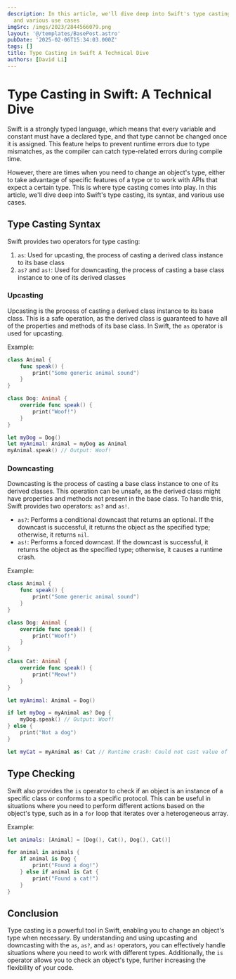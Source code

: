 ```yaml
---
description: In this article, we'll dive deep into Swift's type casting, its syntax,
  and various use cases
imgSrc: /imgs/2023/2844566079.png
layout: '@/templates/BasePost.astro'
pubDate: '2025-02-06T15:34:03.000Z'
tags: []
title: Type Casting in Swift A Technical Dive
authors: [David Li]
---
```


# Type Casting in Swift: A Technical Dive

Swift is a strongly typed language, which means that every variable and constant must have a declared type, and that type cannot be changed once it is assigned. This feature helps to prevent runtime errors due to type mismatches, as the compiler can catch type-related errors during compile time.

However, there are times when you need to change an object's type, either to take advantage of specific features of a type or to work with APIs that expect a certain type. This is where type casting comes into play. In this article, we'll dive deep into Swift's type casting, its syntax, and various use cases.

## Type Casting Syntax

Swift provides two operators for type casting:

1. `as`: Used for upcasting, the process of casting a derived class instance to its base class
2. `as?` and `as!`: Used for downcasting, the process of casting a base class instance to one of its derived classes

### Upcasting

Upcasting is the process of casting a derived class instance to its base class. This is a safe operation, as the derived class is guaranteed to have all of the properties and methods of its base class. In Swift, the `as` operator is used for upcasting.

Example:

```swift
class Animal {
    func speak() {
        print("Some generic animal sound")
    }
}

class Dog: Animal {
    override func speak() {
        print("Woof!")
    }
}

let myDog = Dog()
let myAnimal: Animal = myDog as Animal
myAnimal.speak() // Output: Woof!
```

### Downcasting

Downcasting is the process of casting a base class instance to one of its derived classes. This operation can be unsafe, as the derived class might have properties and methods not present in the base class. To handle this, Swift provides two operators: `as?` and `as!`.

- `as?`: Performs a conditional downcast that returns an optional. If the downcast is successful, it returns the object as the specified type; otherwise, it returns `nil`.
- `as!`: Performs a forced downcast. If the downcast is successful, it returns the object as the specified type; otherwise, it causes a runtime crash.

Example:

```swift
class Animal {
    func speak() {
        print("Some generic animal sound")
    }
}

class Dog: Animal {
    override func speak() {
        print("Woof!")
    }
}

class Cat: Animal {
    override func speak() {
        print("Meow!")
    }
}

let myAnimal: Animal = Dog()

if let myDog = myAnimal as? Dog {
    myDog.speak() // Output: Woof!
} else {
    print("Not a dog")
}

let myCat = myAnimal as! Cat // Runtime crash: Could not cast value of type 'Dog' to 'Cat'
```

## Type Checking

Swift also provides the `is` operator to check if an object is an instance of a specific class or conforms to a specific protocol. This can be useful in situations where you need to perform different actions based on the object's type, such as in a `for` loop that iterates over a heterogeneous array.

Example:

```swift
let animals: [Animal] = [Dog(), Cat(), Dog(), Cat()]

for animal in animals {
    if animal is Dog {
        print("Found a dog!")
    } else if animal is Cat {
        print("Found a cat!")
    }
}
```

## Conclusion

Type casting is a powerful tool in Swift, enabling you to change an object's type when necessary. By understanding and using upcasting and downcasting with the `as`, `as?`, and `as!` operators, you can effectively handle situations where you need to work with different types. Additionally, the `is` operator allows you to check an object's type, further increasing the flexibility of your code.